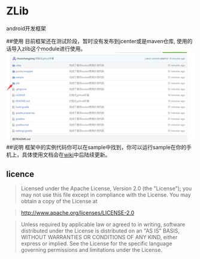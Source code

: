 # ZLib
android开发框架

##使用
目前框架还在测试阶段，暂时没有发布到jcenter或是maven仓库, 使用的话导入zlib这个module进行使用。
![框架位置](/img/lib_location.png)
##说明
框架中的实例代码你可以在sample中找到，你可以运行sample在你的手机上，具体使用文档会在[wiki](https://github.com/chuanzhangjiang/ZLib/wiki)中后陆续更新。

## licence
>Licensed under the Apache License, Version 2.0 (the "License");
you may not use this file except in compliance with the License.
You may obtain a copy of the License at

>   http://www.apache.org/licenses/LICENSE-2.0

>Unless required by applicable law or agreed to in writing, software
distributed under the License is distributed on an "AS IS" BASIS,
WITHOUT WARRANTIES OR CONDITIONS OF ANY KIND, either express or implied.
See the License for the specific language governing permissions and
limitations under the License.
